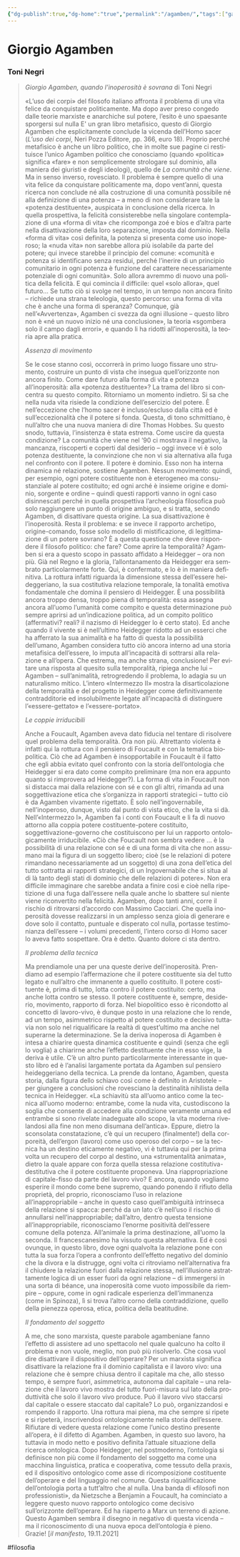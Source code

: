 ```yaml
---
{"dg-publish":true,"dg-home":"true","permalink":"/agamben/","tags":["gardenEntry"],"dgPassFrontmatter":true}
---
```


# Giorgio Agamben

### Toni Negri

>_Giorgio Agamben, quando l’inoperosità è sovrana_
>di Toni Negri
>
>«L’uso dei corpi» del filosofo italiano affronta il problema di una vita felice da conquistare politicamente. Ma dopo aver preso congedo dalle teorie marxiste e anarchiche sul potere, l’esito è uno spaesante sporgersi sul nulla
>E' un gran libro meta­fi­sico, que­sto di Gior­gio Agam­ben che espli­ci­ta­mente con­clude la vicenda dell’Homo sacer (_L’uso dei corpi_, Neri Pozza Edi­tore, pp. 366, euro 18). Pro­prio per­ché meta­fi­sico è anche un libro poli­tico, che in molte sue pagine ci resti­tui­sce l’unico Agam­ben poli­tico che cono­sciamo (quando «poli­tica» signi­fica «fare» e non sem­pli­ce­mente stro­lo­gare sul domi­nio, alla maniera dei giu­ri­sti e degli ideo­logi), quello de _La comu­nità che viene_. Ma in senso inverso, rove­sciato. Il pro­blema è sem­pre quello di una vita felice da con­qui­stare poli­ti­ca­mente ma, dopo vent’anni, que­sta ricerca non con­clude né alla costru­zione di una comu­nità pos­si­bile né alla defi­ni­zione di una potenza – a meno di non con­si­de­rare tale la «potenza desti­tuente», auspi­cata in con­clu­sione della ricerca. In quella pro­spet­tiva, la feli­cità con­si­ste­rebbe nella sin­go­lare con­tem­pla­zione di una «forma di vita» che ricom­ponga zoé e bíos e d’altra parte nella disat­ti­va­zione della loro sepa­ra­zione, impo­sta dal dominio. 
>Nella «forma di vita» così defi­nita, la potenza si pre­senta come uso ino­pe­roso; la «nuda vita» non sarebbe allora più iso­la­bile da parte del potere; qui invece sta­rebbe il prin­ci­pio del comune: «comu­nità e potenza si iden­ti­fi­cano senza resi­dui, per­ché l’inerire di un prin­ci­pio comu­ni­ta­rio in ogni potenza è fun­zione del carat­tere neces­sa­ria­mente poten­ziale di ogni comu­nità». Solo allora avremmo di nuovo una poli­tica della feli­cità. E qui comin­cia il dif­fi­cile: quel «solo allora», quel futuro… Se tutto ciò si svolge nel tempo, in un tempo non ancora finito – richiede una strana teleo­lo­gia, que­sto per­corso: una forma di vita che è anche una forma di spe­ranza? Comun­que, già nell’«Avvertenza», Agam­ben ci svezza da ogni illu­sione – que­sto libro non è «né un nuovo ini­zio né una con­clu­sione», la teo­ria «sgom­bera solo il campo dagli errori», e quando li ha ridotti all’inoperosità, la teo­ria apre alla pratica.
>
>_Assenza di movimento_
>
>Se le cose stanno così, occor­rerà in primo luogo fis­sare uno stru­mento, costruire un punto di vista che inse­gua quell’orizzonte non ancora finito. Come dare futuro alla forma di vita e potenza all’inoperosità: alla «potenza desti­tuente»? La trama del libro si con­cen­tra su que­sto com­pito. Ritor­niamo un momento indie­tro. Si sa che nella nuda vita risiede la con­di­zione dell’esercizio del potere. È nell’eccezione che l’homo sacer è incluso/escluso dalla città ed è sull’eccezionalità che il potere si fonda. Que­sta, di tono sch­mit­tiano, è null’altro che una nuova maniera di dire Tho­mas Hob­bes. Su que­sto snodo, tut­ta­via, l’insistenza è stata estrema. Come uscire da que­sta con­di­zione? La comu­nità che viene nel ’90 ci mostrava il nega­tivo, la man­canza, risco­perti e coperti dal desi­de­rio – oggi invece vi è solo potenza desti­tuente, la con­vin­zione che non vi sia alter­na­tiva alla fuga nel con­fronto con il potere. Il potere è domi­nio. Esso non ha interna dina­mica né rela­zione, sostiene Agam­ben. Nes­sun movi­mento: quindi, per esem­pio, ogni potere costi­tuente non è ete­ro­ge­neo ma con­su­stan­ziale al potere costi­tuito; ed ogni arché è insieme ori­gine e domi­nio, sor­gente e ordine – quindi que­sti rap­porti vanno in ogni caso disin­ne­scati per­ché in quella pro­spet­tiva l’archeologia filo­so­fica può solo rag­giun­gere un punto di ori­gine ambi­guo, e si tratta, secondo Agam­ben, di disat­ti­vare que­sta ori­gine. La sua disat­ti­va­zione è l’inoperosità. Resta il pro­blema: e se invece il rap­porto arche­tipo, origine-comando, fosse solo modello di misti­fi­ca­zione, di legit­ti­ma­zione di un potere sovrano? È a que­sta que­stione che deve rispon­dere il filo­sofo poli­tico: che fare? Come aprire la temporalità?
>Agam­ben si era a que­sto scopo in pas­sato affi­dato a Hei­deg­ger – ora non più. Già nel Regno e la glo­ria, l’allontanamento da Hei­deg­ger era sem­brato par­ti­co­lar­mente forte. Qui, è con­fer­mato, e lo è in maniera defi­ni­tiva. La rot­tura infatti riguarda la dimen­sione stessa dell’essere hei­deg­ge­riano, la sua costi­tu­tiva rela­zione tem­po­rale, la tona­lità emo­tiva fon­da­men­tale che domina il pen­siero di Hei­deg­ger. È una pos­si­bi­lità ancora troppo densa, troppo piena di tem­po­ra­lità: essa asse­gna ancora all’uomo l’umanità come com­pito e que­sta deter­mi­na­zione può sem­pre aprirsi ad un’indicazione poli­tica, ad un com­pito poli­tico (affer­ma­tivi? reali? il nazi­smo di Hei­deg­ger lo è certo stato). Ed anche quando il vivente si è nell’ultimo Hei­deg­ger ridotto ad un esserci che ha affer­rato la sua ani­ma­lità e ha fatto di que­sta la pos­si­bi­lità dell’umano, Agam­ben con­si­dera tutto ciò ancora interno ad una sto­ria meta­fi­sica dell’essere, lo imputa all’incapacità di sot­trarsi alla rela­zione e all’opera. Che estrema, ma anche strana, con­clu­sione! Per evi­tare una rispo­sta al que­sito sulla tem­po­ra­lità, ripiega anche lui – Agam­ben – sull’animalità, retro­gre­dendo il pro­blema, lo ada­gia su un natu­ra­li­smo mitico. L’intero «Inter­mezzo II» mostra la disar­ti­co­la­zione della tem­po­ra­lità e del pro­getto in Hei­deg­ger come defi­ni­ti­va­mente con­trad­di­to­rie ed inso­lu­bil­mente legate all’incapacità di distin­guere l’«essere-gettato» e l’«essere-portato».
>
>_Le cop­pie irriducibili_
>
>Anche a Fou­cault, Agam­ben aveva dato fidu­cia nel ten­tare di risol­vere quel pro­blema della tem­po­ra­lità. Ora non più. Altret­tanto vio­lenta è infatti qui la rot­tura con il pen­siero di Fou­cault e con la tema­tica bio­po­li­tica. Ciò che ad Agam­ben è insop­por­ta­bile in Fou­cault è il fatto che egli abbia evi­tato quel con­fronto con la sto­ria dell’ontologia che Hei­deg­ger si era dato come com­pito pre­li­mi­nare (ma non era appunto quanto si rim­pro­vera ad Hei­deg­ger?). La forma di vita in Fou­cault non si distacca mai dalla rela­zione con sé e con gli altri, rimanda ad una sog­get­ti­va­zione etica che s’organizza in rap­porti stra­te­gici – tutto ciò è da Agam­ben viva­mente riget­tato. È solo nell’ingovernabile, nell’inoperoso, dun­que, visto dal punto di vista etico, che la vita si dà. Nell’«Intermezzo I», Agam­ben fa i conti con Fou­cault e li fa di nuovo attorno alla cop­pia potere costituente-potere costi­tuito, soggettivazione-governo che costi­tui­scono per lui un rap­porto onto­lo­gi­ca­mente irri­du­ci­bile. «Ciò che Fou­cault non sem­bra vedere … è la pos­si­bi­lità di una rela­zione con sé e di una forma di vita che non assu­mano mai la figura di un sog­getto libero; cioè (se le rela­zioni di potere riman­dano neces­sa­ria­mente ad un sog­getto) di una zona dell’etica del tutto sot­tratta ai rap­porti stra­te­gici, di un Ingo­ver­na­bile che si situa al di là tanto degli stati di domi­nio che delle rela­zioni di potere».
>Non era dif­fi­cile imma­gi­nare che sarebbe andata a finire così e cioè nella ripe­ti­zione di una fuga dall’essere nella quale anche lo sbat­tere sul niente viene ricon­ver­tito nella feli­cità. Agam­ben, dopo tanti anni, corre il rischio di ritro­varsi d’accordo con Mas­simo Cac­ciari. Che quella ino­pe­ro­sità dovesse rea­liz­zarsi in un amplesso senza gioia di gene­rare e dove solo il con­tatto, pun­tuale e dispe­rato col nulla, por­tasse testi­mo­nianza dell’essere – i volumi pre­ce­denti, l’intero corso di Homo sacer lo aveva fatto sospet­tare. Ora è detto. Quanto dolore ci sta dentro.
>
>_Il pro­blema della tecnica_
>
>Ma pren­dia­mole una per una que­ste derive dell’inoperosità. Pren­diamo ad esem­pio l’affermazione che il potere costi­tuente sia del tutto legato e null’altro che imma­nente a quello costi­tuito. Il potere costi­tuente è, prima di tutto, lotta con­tro il potere costi­tuito: certo, ma anche lotta con­tro se stesso. Il potere costi­tuente è, sem­pre, desi­de­rio, movi­mento, rap­porto di forza. Nel bio­po­li­tico esso è ricon­dotto al con­cetto di lavoro-vivo, è dun­que posto in una rela­zione che lo rende, ad un tempo, asim­me­trico rispetto al potere costi­tuito e deci­sivo tut­ta­via non solo nel riqua­li­fi­care la realtà di quest’ultimo ma anche nel supe­rarne la deter­mi­na­zione. Se la deriva ino­pe­rosa di Agam­ben è intesa a chia­rire que­sta dina­mica costi­tuente e quindi (senza che egli lo voglia) a chia­rirne anche l’effetto desti­tuente che in esso vige, la deriva è utile.
>C’è un altro punto par­ti­co­lar­mente inte­res­sante in que­sto libro ed è l’analisi lar­ga­mente por­tata da Agam­ben sul pen­siero hei­deg­ge­riano della tec­nica. La prende da lon­tano, Agam­ben, que­sta sto­ria, dalla figura dello schiavo così come è defi­nito in Ari­sto­tele – per giun­gere a con­clu­sioni che rove­sciano la desti­na­lità nihi­li­sta della tec­nica in Hei­deg­ger. «La schia­vitù sta all’uomo antico come la tec­nica all’uomo moderno: entrambe, come la nuda vita, custo­di­scono la soglia che con­sente di acce­dere alla con­di­zione vera­mente umana ed entrambe si sono rive­late ina­de­guate allo scopo, la vita moderna rive­lan­dosi alla fine non meno disu­mana dell’antica». Eppure, die­tro la scon­so­lata con­sta­ta­zione, c’è qui un recu­pero (final­mente!) della cor­po­reità, dell’ergon (lavoro) come uso ope­roso del corpo – se la tec­nica ha un destino eti­ca­mente nega­tivo, vi è tut­ta­via qui per la prima volta un recu­pero del corpo al destino, una «stru­men­ta­lità ani­mata», die­tro la quale appare con forza quella stessa rela­zione costitutiva-destitutiva che il potere costi­tuente pro­po­neva. Una riap­pro­pria­zione di capitale-fisso da parte del lavoro vivo?
>E ancora, quando vogliamo espe­rire il mondo come bene supremo, quando ponendo il rifiuto della pro­prietà, del pro­prio, rico­no­sciamo l’uso in rela­zione all’inappropriabile – anche in que­sto caso quell’ambiguità intrin­seca della rela­zione si spacca: per­ché da un lato c’è nell’uso il rischio di annul­larsi nell’inappropriabile; dall’altro, den­tro que­sta ten­sione all’inappropriabile, rico­no­sciamo l’enorme posi­ti­vità dell’essere comune della potenza. All’animale la prima desti­na­zione, all’uomo la seconda. Il fran­ce­sca­ne­simo ha vis­suto que­sta alternativa.
>Ed è così ovun­que, in que­sto libro, dove ogni qual­volta la rela­zione pone con tutta la sua forza l’opera a con­fronto dell’effetto nega­tivo del domi­nio che la divora e la distrugge, ogni volta ci ritro­viamo nell’alternativa fra il chiu­dere la rela­zione fuori dalla rela­zione stessa, nell’illusione astrat­ta­mente logica di un esser fuori da ogni rela­zione – di immer­gersi in una sorta di béance, una ino­pe­ro­sità come vuoto impos­si­bile da riem­pire – oppure, come in ogni radi­cale espe­rienza dell’immanenza (come in Spi­noza), lì si trova l’altro corno della con­trad­di­zione, quello della pie­nezza ope­rosa, etica, poli­tica della beatitudine.
>
>_Il fon­da­mento del soggetto_
>
>A me, che sono mar­xi­sta, que­ste para­bole agam­be­niane fanno l’effetto di assi­stere ad uno spet­ta­colo nel quale qual­cuno ha colto il pro­blema e non vuole, meglio, non può più risol­verlo. Che cosa vuol dire disat­ti­vare il dispo­si­tivo dell’operare? Per un mar­xi­sta signi­fica disat­ti­vare la rela­zione fra il domi­nio capi­ta­li­sta e il lavoro vivo: una rela­zione che è sem­pre chiusa den­tro il capi­tale ma che, allo stesso tempo, è sem­pre fuori, asim­me­trica, auto­noma dal capi­tale – una rela­zione che il lavoro vivo mostra del tutto fuori-misura sul lato della pro­dut­ti­vità che solo il lavoro vivo pro­duce. Può il lavoro vivo stac­carsi dal capi­tale o essere stac­cato dal capi­tale? Lo può, orga­niz­zan­dosi e rom­pendo il rap­porto. Una rot­tura mai piena, ma che sem­pre si ripete e si ripe­terà, inscri­ven­dosi onto­lo­gi­ca­mente nella sto­ria dell’essere. Rifiu­tare di vedere que­sta rela­zione come l’unico destino pre­sente all’opera, è il difetto di Agamben.
>Agam­ben, in que­sto suo lavoro, ha tut­ta­via in modo netto e posi­tivo defi­nita l’attuale situa­zione della ricerca onto­lo­gica. Dopo Hei­deg­ger, nel post­mo­derno, l’ontologia si defi­ni­sce non più come il fon­da­mento del sog­getto ma come una mac­china lin­gui­stica, pra­tica e coo­pe­ra­tiva, come tes­suto della pra­xis, ed il dispo­si­tivo onto­lo­gico come asse di ricom­po­si­zione costi­tuente dell’operare e del lin­guag­gio nel comune. Que­sta riqua­li­fi­ca­zione dell’ontologia porta a tutt’altro che al nulla. Una banda di «filo­sofi non pro­fes­sio­ni­sti», da Nie­tzsche a Ben­ja­min a Fou­cault, ha comin­ciato a leg­gere que­sto nuovo rap­porto onto­lo­gico come deci­sivo sull’orizzonte dell’operare. Ed ha ria­perto a Marx un ter­reno di azione. Que­sto Agam­ben sem­bra il dise­gno in nega­tivo di que­sta vicenda – ma il rico­no­sci­mento di una nuova epoca dell’ontologia è pieno. Grazie!       [_il manifesto_, 19.11.2021]          

#filosofia